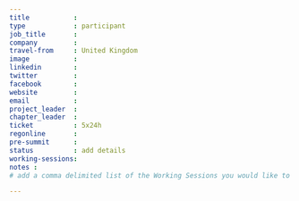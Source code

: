 ```yaml
---
title           :
type            : participant
job_title       :
company         :
travel-from     : United Kingdom
image           :
linkedin        :
twitter         :
facebook        :
website         :
email           :
project_leader  :
chapter_leader  :
ticket          : 5x24h
regonline       :
pre-summit      :
status          : add details
working-sessions: 
notes :
# add a comma delimited list of the Working Sessions you would like to attend in the meta above (use the session's title) e.g. working-sessions: Security Playbooks Diagrams, Hackathon Daily Sessions

---
```


<!-- put more details about participant here -->

